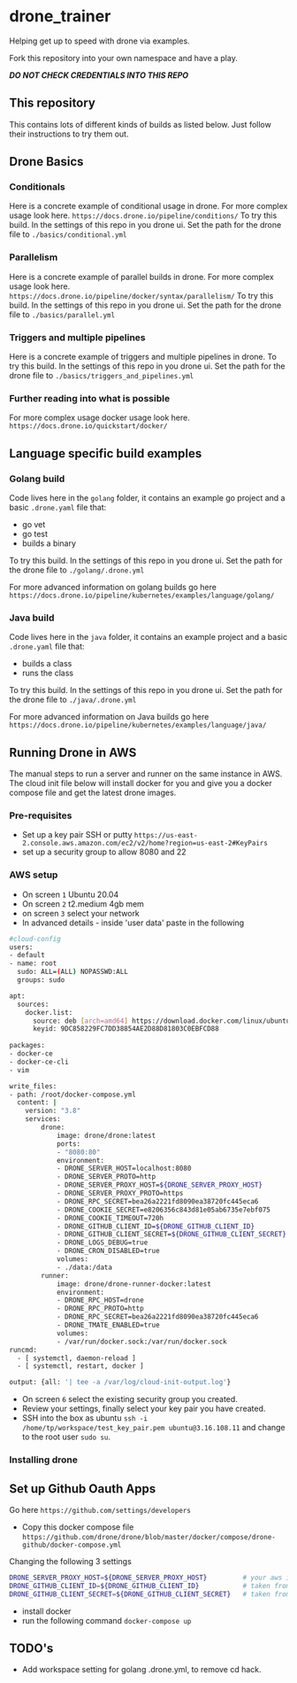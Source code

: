# drone_trainer

Helping get up to speed with drone via examples.

Fork this repository into your own namespace and have a play. 

***DO NOT CHECK CREDENTIALS INTO THIS REPO***

## This repository

This contains lots of different kinds of builds as listed below. Just follow their instructions to try them out.

## Drone Basics

### Conditionals

Here is a concrete example of conditional usage in drone. For more complex usage look here. `https://docs.drone.io/pipeline/conditions/`
To try this build. In the settings of this repo in you drone ui. Set the path for the drone file to `./basics/conditional.yml`

### Parallelism

Here is a concrete example of parallel builds in drone. For more complex usage look here. `https://docs.drone.io/pipeline/docker/syntax/parallelism/`
To try this build. In the settings of this repo in you drone ui. Set the path for the drone file to `./basics/parallel.yml`

### Triggers and multiple pipelines

Here is a concrete example of triggers and multiple pipelines in drone.
To try this build. In the settings of this repo in you drone ui. Set the path for the drone file to `./basics/triggers_and_pipelines.yml`

### Further reading into what is possible

For more complex usage docker usage look here. `https://docs.drone.io/quickstart/docker/`

## Language specific build examples

### Golang build

Code lives here in the `golang` folder, it contains an example go project and a basic `.drone.yaml` file that:

- go vet
- go test
- builds a binary

To try this build. In the settings of this repo in you drone ui. Set the path for the drone file to `./golang/.drone.yml`

For more advanced information on golang builds go here `https://docs.drone.io/pipeline/kubernetes/examples/language/golang/`

### Java build

Code lives here in the `java` folder, it contains an example project and a basic `.drone.yaml` file that:

- builds a class
- runs the class

To try this build. In the settings of this repo in you drone ui. Set the path for the drone file to `./java/.drone.yml`

For more advanced information on Java builds go here `https://docs.drone.io/pipeline/kubernetes/examples/language/java/`

## Running Drone in AWS

The manual steps to run a server and runner on the same instance in AWS.
The cloud init file below will install docker for you and give you a docker compose file and get the latest drone images.

### Pre-requisites

- Set up a key pair SSH or putty `https://us-east-2.console.aws.amazon.com/ec2/v2/home?region=us-east-2#KeyPairs`
- set up a security group to allow 8080 and 22

### AWS setup

- On screen `1` Ubuntu 20.04
- On screen `2` t2.medium 4gb mem
- on screen `3` select your network
- In advanced details - inside 'user data' paste in the following

```BASH
#cloud-config
users:
- default
- name: root
  sudo: ALL=(ALL) NOPASSWD:ALL
  groups: sudo

apt:
  sources:
    docker.list:
      source: deb [arch=amd64] https://download.docker.com/linux/ubuntu $RELEASE stable
      keyid: 9DC858229FC7DD38854AE2D88D81803C0EBFCD88
      
packages:
- docker-ce
- docker-ce-cli
- vim

write_files:
- path: /root/docker-compose.yml
  content: |
    version: "3.8"
    services:
        drone:
            image: drone/drone:latest
            ports:
            - "8080:80"
            environment:
            - DRONE_SERVER_HOST=localhost:8080
            - DRONE_SERVER_PROTO=http
            - DRONE_SERVER_PROXY_HOST=${DRONE_SERVER_PROXY_HOST}
            - DRONE_SERVER_PROXY_PROTO=https
            - DRONE_RPC_SECRET=bea26a2221fd8090ea38720fc445eca6
            - DRONE_COOKIE_SECRET=e8206356c843d81e05ab6735e7ebf075
            - DRONE_COOKIE_TIMEOUT=720h
            - DRONE_GITHUB_CLIENT_ID=${DRONE_GITHUB_CLIENT_ID}
            - DRONE_GITHUB_CLIENT_SECRET=${DRONE_GITHUB_CLIENT_SECRET}
            - DRONE_LOGS_DEBUG=true
            - DRONE_CRON_DISABLED=true
            volumes:
            - ./data:/data
        runner:
            image: drone/drone-runner-docker:latest
            environment:
            - DRONE_RPC_HOST=drone
            - DRONE_RPC_PROTO=http
            - DRONE_RPC_SECRET=bea26a2221fd8090ea38720fc445eca6
            - DRONE_TMATE_ENABLED=true
            volumes:
            - /var/run/docker.sock:/var/run/docker.sock
runcmd:
  - [ systemctl, daemon-reload ]
  - [ systemctl, restart, docker ]

output: {all: '| tee -a /var/log/cloud-init-output.log'}
```

- On screen `6` select the existing security group you created.
- Review your settings, finally select your key pair you have created.
- SSH into the box as ubuntu `ssh -i /home/tp/workspace/test_key_pair.pem ubuntu@3.16.108.11` and change to the root user `sudo su`.

### Installing drone

## Set up Github Oauth Apps

Go here `https://github.com/settings/developers`

- Copy this docker compose file `https://github.com/drone/drone/blob/master/docker/compose/drone-github/docker-compose.yml`

Changing the following 3 settings

```BASH
DRONE_SERVER_PROXY_HOST=${DRONE_SERVER_PROXY_HOST}         # your aws instance hostname
DRONE_GITHUB_CLIENT_ID=${DRONE_GITHUB_CLIENT_ID}           # taken from your Github oauth application
DRONE_GITHUB_CLIENT_SECRET=${DRONE_GITHUB_CLIENT_SECRET}   # taken from your Github oauth application
```

- install docker
- run the following command `docker-compose up`

## TODO's

- Add workspace setting for golang .drone.yml, to remove cd hack.
